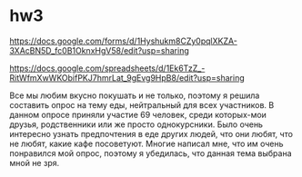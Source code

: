 # hw3
https://docs.google.com/forms/d/1Hyshukm8CZy0pqlXKZA-3XAcBN5D_fc0B1OknxHgV58/edit?usp=sharing

https://docs.google.com/spreadsheets/d/1Ek6TzZ_-RitWfmXwWKObifPKJ7hmrLat_9gEvg9HpB8/edit?usp=sharing

Все мы любим вкусно покушать и не только, поэтому я решила составить опрос на тему еды, нейтральный для всех участников. В данном опросе приняли участие 69 человек, среди которых-мои друзья, родственники или же просто однокурсники. Было очень интересно узнать предпочтения в еде других людей, что они любят, что не любят, какие кафе посоветуют. Многие написал мне, что им очень понравился мой опрос, поэтому я убедилась, что данная тема выбрана мной не зря.
